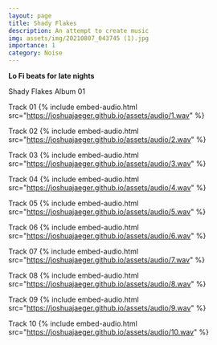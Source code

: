 ```yaml
---
layout: page
title: Shady Flakes
description: An attempt to create music
img: assets/img/20210807_043745 (1).jpg
importance: 1
category: Noise
---
```


**Lo Fi beats for late nights**

Shady Flakes Album 01

Track 01
{% include embed-audio.html src="https://joshuajaeger.github.io/assets/audio/1.wav" %}

Track 02
{% include embed-audio.html src="https://joshuajaeger.github.io/assets/audio/2.wav" %}

Track 03
{% include embed-audio.html src="https://joshuajaeger.github.io/assets/audio/3.wav" %}

Track 04
{% include embed-audio.html src="https://joshuajaeger.github.io/assets/audio/4.wav" %}

Track 05
{% include embed-audio.html src="https://joshuajaeger.github.io/assets/audio/5.wav" %}

Track 06
{% include embed-audio.html src="https://joshuajaeger.github.io/assets/audio/6.wav" %}

Track 07
{% include embed-audio.html src="https://joshuajaeger.github.io/assets/audio/7.wav" %}

Track 08
{% include embed-audio.html src="https://joshuajaeger.github.io/assets/audio/8.wav" %}

Track 09
{% include embed-audio.html src="https://joshuajaeger.github.io/assets/audio/9.wav" %}

Track 10
{% include embed-audio.html src="https://joshuajaeger.github.io/assets/audio/10.wav" %}



